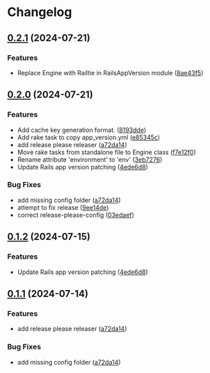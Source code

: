 # Changelog

## [0.2.1](https://github.com/seuros/rails_app_version/compare/v0.2.0...v0.2.1) (2024-07-21)


### Features

* Replace Engine with Railtie in RailsAppVersion module ([8ae43f5](https://github.com/seuros/rails_app_version/commit/8ae43f53817b22242bddc516dd3383a61aff7bb1))

## [0.2.0](https://github.com/seuros/rails_app_version/compare/rails_app_version-v0.1.2...rails_app_version/v0.2.0) (2024-07-21)


### Features

* Add cache key generation format. ([8193dde](https://github.com/seuros/rails_app_version/commit/8193dde525bc5ba5ada2c7f162ad535e71b331bf))
* Add rake task to copy app_version.yml ([e85345c](https://github.com/seuros/rails_app_version/commit/e85345ca50e5788de7ab90eaea0dfa549aa57f85))
* add release please releaser ([a72da14](https://github.com/seuros/rails_app_version/commit/a72da1464bcb77c03b1b8002240710aaa0e7ae92))
* Move rake tasks from standalone file to Engine class ([f7e12f0](https://github.com/seuros/rails_app_version/commit/f7e12f036febc8d7dbd4eaa4e8fd9a1f01651fac))
* Rename attribute 'environment' to 'env' ([3eb7276](https://github.com/seuros/rails_app_version/commit/3eb7276573526c1fc221b8cd3a9c2874a9bc77b3))
* Update Rails app version patching ([4ede6d8](https://github.com/seuros/rails_app_version/commit/4ede6d8bd62c2d613b6d8ba6574ac83e278f02c9))


### Bug Fixes

* add missing config folder ([a72da14](https://github.com/seuros/rails_app_version/commit/a72da1464bcb77c03b1b8002240710aaa0e7ae92))
* attempt to fix release ([9ee14de](https://github.com/seuros/rails_app_version/commit/9ee14de232984d5e0bee510940c81e474727dddb))
* correct release-please-config ([03edaef](https://github.com/seuros/rails_app_version/commit/03edaef17581671f6f24783b75a093eed4569e69))

## [0.1.2](https://github.com/seuros/rails_app_version/compare/rails_app_version/v0.1.1...rails_app_version/v0.1.2) (2024-07-15)


### Features

* Update Rails app version patching ([4ede6d8](https://github.com/seuros/rails_app_version/commit/4ede6d8bd62c2d613b6d8ba6574ac83e278f02c9))

## [0.1.1](https://github.com/seuros/rails_app_version/compare/rails_app_version-v0.1.0...rails_app_version/v0.1.1) (2024-07-14)


### Features

* add release please releaser ([a72da14](https://github.com/seuros/rails_app_version/commit/a72da1464bcb77c03b1b8002240710aaa0e7ae92))


### Bug Fixes

* add missing config folder ([a72da14](https://github.com/seuros/rails_app_version/commit/a72da1464bcb77c03b1b8002240710aaa0e7ae92))
